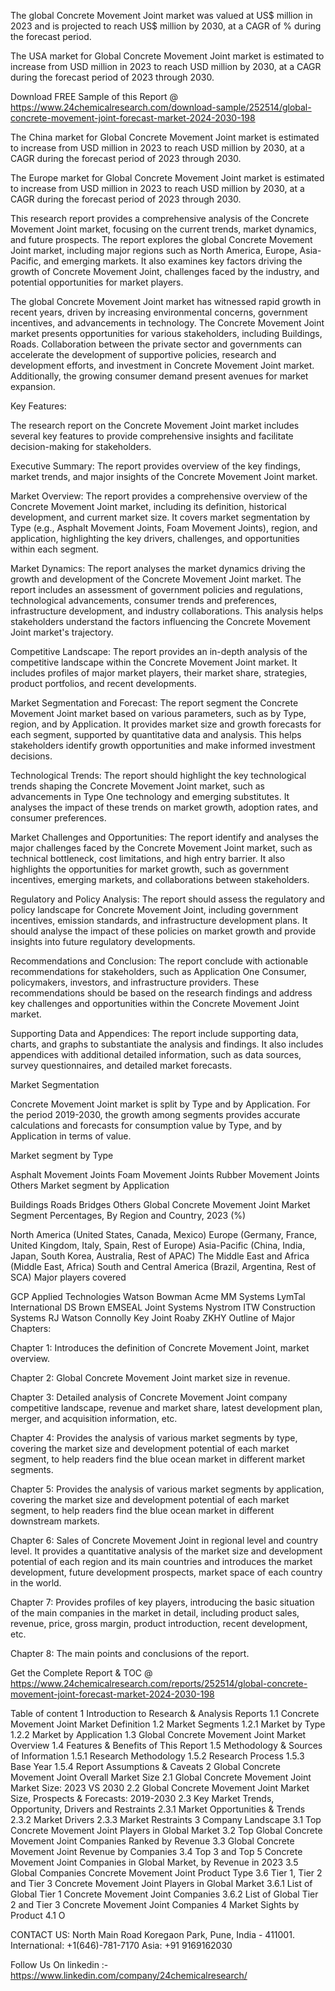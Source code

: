 The global Concrete Movement Joint market was valued at US$ million in 2023 and is projected to reach US$ million by 2030, at a CAGR of % during the forecast period.

The USA market for Global Concrete Movement Joint market is estimated to increase from USD million in 2023 to reach USD million by 2030, at a CAGR during the forecast period of 2023 through 2030.

Download FREE Sample of this Report @ https://www.24chemicalresearch.com/download-sample/252514/global-concrete-movement-joint-forecast-market-2024-2030-198

The China market for Global Concrete Movement Joint market is estimated to increase from USD million in 2023 to reach USD million by 2030, at a CAGR during the forecast period of 2023 through 2030.

The Europe market for Global Concrete Movement Joint market is estimated to increase from USD million in 2023 to reach USD million by 2030, at a CAGR during the forecast period of 2023 through 2030.

This research report provides a comprehensive analysis of the Concrete Movement Joint market, focusing on the current trends, market dynamics, and future prospects. The report explores the global Concrete Movement Joint market, including major regions such as North America, Europe, Asia-Pacific, and emerging markets. It also examines key factors driving the growth of Concrete Movement Joint, challenges faced by the industry, and potential opportunities for market players.

The global Concrete Movement Joint market has witnessed rapid growth in recent years, driven by increasing environmental concerns, government incentives, and advancements in technology. The Concrete Movement Joint market presents opportunities for various stakeholders, including Buildings, Roads. Collaboration between the private sector and governments can accelerate the development of supportive policies, research and development efforts, and investment in Concrete Movement Joint market. Additionally, the growing consumer demand present avenues for market expansion.

Key Features:

The research report on the Concrete Movement Joint market includes several key features to provide comprehensive insights and facilitate decision-making for stakeholders.

Executive Summary: The report provides overview of the key findings, market trends, and major insights of the Concrete Movement Joint market.

Market Overview: The report provides a comprehensive overview of the Concrete Movement Joint market, including its definition, historical development, and current market size. It covers market segmentation by Type (e.g., Asphalt Movement Joints, Foam Movement Joints), region, and application, highlighting the key drivers, challenges, and opportunities within each segment.

Market Dynamics: The report analyses the market dynamics driving the growth and development of the Concrete Movement Joint market. The report includes an assessment of government policies and regulations, technological advancements, consumer trends and preferences, infrastructure development, and industry collaborations. This analysis helps stakeholders understand the factors influencing the Concrete Movement Joint market's trajectory.

Competitive Landscape: The report provides an in-depth analysis of the competitive landscape within the Concrete Movement Joint market. It includes profiles of major market players, their market share, strategies, product portfolios, and recent developments.

Market Segmentation and Forecast: The report segment the Concrete Movement Joint market based on various parameters, such as by Type, region, and by Application. It provides market size and growth forecasts for each segment, supported by quantitative data and analysis. This helps stakeholders identify growth opportunities and make informed investment decisions.

Technological Trends: The report should highlight the key technological trends shaping the Concrete Movement Joint market, such as advancements in Type One technology and emerging substitutes. It analyses the impact of these trends on market growth, adoption rates, and consumer preferences.

Market Challenges and Opportunities: The report identify and analyses the major challenges faced by the Concrete Movement Joint market, such as technical bottleneck, cost limitations, and high entry barrier. It also highlights the opportunities for market growth, such as government incentives, emerging markets, and collaborations between stakeholders.

Regulatory and Policy Analysis: The report should assess the regulatory and policy landscape for Concrete Movement Joint, including government incentives, emission standards, and infrastructure development plans. It should analyse the impact of these policies on market growth and provide insights into future regulatory developments.

Recommendations and Conclusion: The report conclude with actionable recommendations for stakeholders, such as Application One Consumer, policymakers, investors, and infrastructure providers. These recommendations should be based on the research findings and address key challenges and opportunities within the Concrete Movement Joint market.

Supporting Data and Appendices: The report include supporting data, charts, and graphs to substantiate the analysis and findings. It also includes appendices with additional detailed information, such as data sources, survey questionnaires, and detailed market forecasts.

Market Segmentation

Concrete Movement Joint market is split by Type and by Application. For the period 2019-2030, the growth among segments provides accurate calculations and forecasts for consumption value by Type, and by Application in terms of value.

Market segment by Type

Asphalt Movement Joints
Foam Movement Joints
Rubber Movement Joints
Others
Market segment by Application

Buildings
Roads
Bridges
Others
Global Concrete Movement Joint Market Segment Percentages, By Region and Country, 2023 (%)

North America (United States, Canada, Mexico)
Europe (Germany, France, United Kingdom, Italy, Spain, Rest of Europe)
Asia-Pacific (China, India, Japan, South Korea, Australia, Rest of APAC)
The Middle East and Africa (Middle East, Africa)
South and Central America (Brazil, Argentina, Rest of SCA)
Major players covered

GCP Applied Technologies
Watson Bowman Acme
MM Systems
LymTal International
DS Brown
EMSEAL Joint Systems
Nystrom
ITW Construction Systems
RJ Watson
Connolly Key Joint
Roaby
ZKHY
Outline of Major Chapters:

Chapter 1: Introduces the definition of Concrete Movement Joint, market overview.

Chapter 2: Global Concrete Movement Joint market size in revenue.

Chapter 3: Detailed analysis of Concrete Movement Joint company competitive landscape, revenue and market share, latest development plan, merger, and acquisition information, etc.

Chapter 4: Provides the analysis of various market segments by type, covering the market size and development potential of each market segment, to help readers find the blue ocean market in different market segments.

Chapter 5: Provides the analysis of various market segments by application, covering the market size and development potential of each market segment, to help readers find the blue ocean market in different downstream markets.

Chapter 6: Sales of Concrete Movement Joint in regional level and country level. It provides a quantitative analysis of the market size and development potential of each region and its main countries and introduces the market development, future development prospects, market space of each country in the world.

Chapter 7: Provides profiles of key players, introducing the basic situation of the main companies in the market in detail, including product sales, revenue, price, gross margin, product introduction, recent development, etc.

Chapter 8: The main points and conclusions of the report.

Get the Complete Report & TOC @ https://www.24chemicalresearch.com/reports/252514/global-concrete-movement-joint-forecast-market-2024-2030-198

Table of content
1 Introduction to Research & Analysis Reports
1.1 Concrete Movement Joint Market Definition
1.2 Market Segments
1.2.1 Market by Type
1.2.2 Market by Application
1.3 Global Concrete Movement Joint Market Overview
1.4 Features & Benefits of This Report
1.5 Methodology & Sources of Information
1.5.1 Research Methodology
1.5.2 Research Process
1.5.3 Base Year
1.5.4 Report Assumptions & Caveats
2 Global Concrete Movement Joint Overall Market Size
2.1 Global Concrete Movement Joint Market Size: 2023 VS 2030
2.2 Global Concrete Movement Joint Market Size, Prospects & Forecasts: 2019-2030
2.3 Key Market Trends, Opportunity, Drivers and Restraints
2.3.1 Market Opportunities & Trends
2.3.2 Market Drivers
2.3.3 Market Restraints
3 Company Landscape
3.1 Top Concrete Movement Joint Players in Global Market
3.2 Top Global Concrete Movement Joint Companies Ranked by Revenue
3.3 Global Concrete Movement Joint Revenue by Companies
3.4 Top 3 and Top 5 Concrete Movement Joint Companies in Global Market, by Revenue in 2023
3.5 Global Companies Concrete Movement Joint Product Type
3.6 Tier 1, Tier 2 and Tier 3 Concrete Movement Joint Players in Global Market
3.6.1 List of Global Tier 1 Concrete Movement Joint Companies
3.6.2 List of Global Tier 2 and Tier 3 Concrete Movement Joint Companies
4 Market Sights by Product
4.1 O

CONTACT US:
North Main Road Koregaon Park, Pune, India - 411001.
International: +1(646)-781-7170
Asia: +91 9169162030

Follow Us On linkedin :- https://www.linkedin.com/company/24chemicalresearch/
